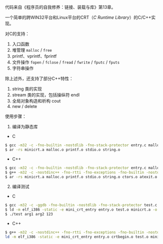 代码来自《程序员的自我修养：链接、装载与库》第13章。

一个简单的跨WIN32平台和Linux平台的CRT（*C Runtime Library*）的C/C++实现。

对C的支持：

1. 入口函数
2. 堆管理 `malloc` / `free`
3. printf、vprintf、fprintf
4. 文件操作 `fopen` / `fclose` / `fread` / `fwrite` / `fputc` / `fputs`
5. 字符串操作

除上述外，还支持了部分C++特性：

1. string 类的实现
2. stream 类的实现，包括操纵符 endl
3. 全局对象构造和析构 cout
4. new / delete

使用步骤：

1. 编译为静态库

* C
```bash
$ gcc -m32 -c -fno-builtin -nostdlib -fno-stack-protector entry.c malloc.c stdio.c string.c printf.c
$ ar -rs minicrt.a malloc.o printf.o stdio.o string.o
```

* C++
```bash
$ gcc -m32 -c -fno-builtin -nostdlib -fno-stack-protector entry.c malloc.c stdio.c string.c printf.c atexit.c
$ g++ -m32 -c -nostdinc++ -fno-rtti -fno-exceptions -fno-builtin -nostdlib -fno-stack-protector crtbegin.cpp crtend.cpp new_delete.cpp iostream.cpp ctors.cpp
$ ar -rs minicrt.a malloc.o printf.o stdio.o string.o ctors.o atexit.o iostream.o new_delete.o
```

2. 编译测试

* C
```bash
$ gcc -m32 -c -ggdb -fno-builtin -nostdlib -fno-stack-protector test.c
$ ld -m elf_i386 -static -e mini_crt_entry entry.o test.o minicrt.a -o test
$ ./test arg1 arg2 123
```

* C++
```bash
$ g++ -m32 -c -nostdinc++ -fno-rtti -fno-exceptions -fno-builtin -nostdlib -fno-stack-protector test.cpp
ld -m elf_i386 -static -e mini_crt_entry entry.o crtbegin.o test.o minicrt.a crtend.o -o test
```
